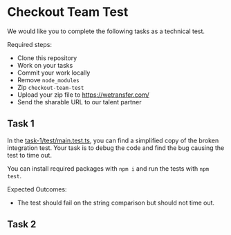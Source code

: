 # Checkout Team Test

We would like you to complete the following tasks as a technical test.

Required steps:

- Clone this repository
- Work on your tasks
- Commit your work locally
- Remove `node_modules`
- Zip `checkout-team-test`
- Upload your zip file to https://wetransfer.com/
- Send the sharable URL to our talent partner

## Task 1

In the [task-1/test/main.test.ts](task-1/test/main.test.ts), you can find a simplified copy of the broken integration
test. Your task is to debug the code and find the bug causing the test to time out.

You can install required packages with `npm i` and run the tests with `npm test`.

Expected Outcomes:

- The test should fail on the string comparison but should not time out.

## Task 2
